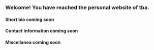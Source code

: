 ### Welcome! You have reached the personal website of tba.

#### Short bio coming soon

#### Contact information coming soon

#### Miscellanea coming soon




